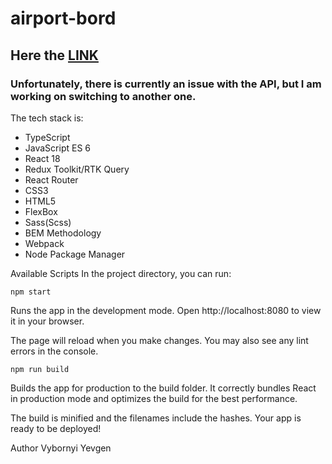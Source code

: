# airport-bord

## Here the [LINK](https://rococo-beijinho-6641b8.netlify.app/)

### Unfortunately, there is currently an issue with the API, but I am working on switching to another one.

The tech stack is:

- TypeScript
- JavaScript ES 6
- React 18
- Redux Toolkit/RTK Query
- React Router
- CSS3
- HTML5
- FlexBox
- Sass(Scss)
- BEM Methodology
- Webpack
- Node Package Manager

Available Scripts
In the project directory, you can run:

`npm start`

Runs the app in the development mode.
Open <a>http://localhost:8080</a> to view it in your browser.

The page will reload when you make changes.
You may also see any lint errors in the console.

`npm run build`

Builds the app for production to the build folder.
It correctly bundles React in production mode and optimizes the build for the best performance.

The build is minified and the filenames include the hashes.
Your app is ready to be deployed!

Author
Vybornyi Yevgen
